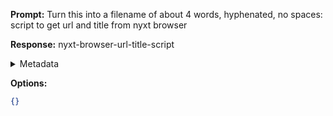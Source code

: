**Prompt:**
Turn this into a filename of about 4 words, hyphenated, no spaces: script to get url and title from nyxt browser

**Response:**
nyxt-browser-url-title-script

<details><summary>Metadata</summary>

- Duration: 1584 ms
- Datetime: 2023-10-14T09:32:58.227314
- Model: gpt-3.5-turbo-0613

</details>

**Options:**
```json
{}
```

